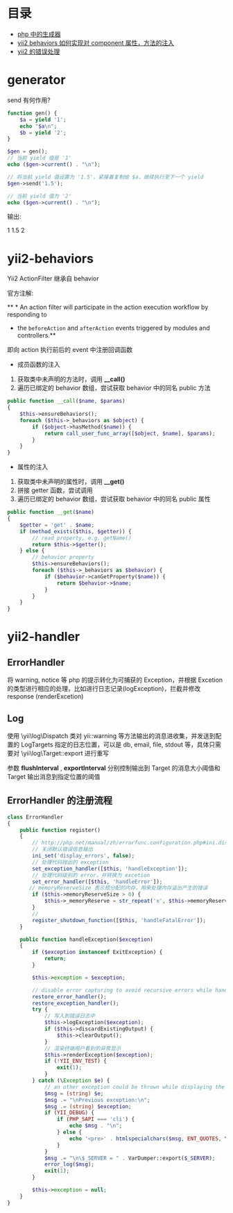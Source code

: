 目录
=================

+ [php 中的生成器](#generator)
+ [yii2 behaviors 如何实现对 component 属性，方法的注入](#yii2-behaviors)
+ [yii2 的错误处理](#yii2-handler)

# generator

send 有何作用?

```php
function gen() {
    $a = yield '1';
    echo "$a\n";
    $b = yield '2';
}

$gen = gen();
// 当前 yield 值是 '1'
echo ($gen->current() . "\n");

// 将当前 yield 值设置为 '1.5'，紧接着复制给 $a，继续执行至下一个 yield
$gen->send('1.5');

// 当前 yield 值为 '2'
echo ($gen->current() . "\n");
```

输出:

1
1.5
2

# yii2-behaviors

Yii2 ActionFilter 继承自 behavior

官方注解: 

** * An action filter will participate in the action execution workflow by responding to
 * the `beforeAction` and `afterAction` events triggered by modules and controllers.**

即向 action 执行前后的 event 中注册回调函数

- 成员函数的注入

1. 获取类中未声明的方法时，调用 **__call()**
2. 遍历已绑定的 behavior 数组，尝试获取 behavior 中的同名 public 方法

```php
public function __call($name, $params)
{
    $this->ensureBehaviors();
    foreach ($this->_behaviors as $object) {
        if ($object->hasMethod($name)) {
            return call_user_func_array([$object, $name], $params);
        }
    }
}
```

- 属性的注入

1. 获取类中未声明的属性时，调用 **__get()**
2. 拼接 getter 函数，尝试调用
3. 遍历已绑定的 behavior 数组，尝试获取 behavior 中的同名 public 属性

```php
public function __get($name)
{
    $getter = 'get' . $name;
    if (method_exists($this, $getter)) {
        // read property, e.g. getName()
        return $this->$getter();
    } else {
        // behavior property
        $this->ensureBehaviors();
        foreach ($this->_behaviors as $behavior) {
            if ($behavior->canGetProperty($name)) {
                return $behavior->$name;
            }
        }
    }
}
```

# yii2-handler

## ErrorHandler
将 warning, notice 等 php 的提示转化为可捕获的 Exception，并根据 Excetion 的类型进行相应的处理，比如进行日志记录(logException)，拦截并修改 response (renderExcetion)

## Log
 使用 \yii\log\Dispatch 类对 yii::warning 等方法输出的消息进收集，并发送到配置的 LogTargets 指定的日志位置，可以是 db, email, file, stdout 等，具体只需要对 \yii\log\Target::export 进行重写

参数 **flushInterval** , **exportInterval** 分别控制输出到 Target 的消息大小阈值和 Target 输出消息到指定位置的阈值

## ErrorHandler 的注册流程

```php
class ErrorHandler
{
    public function register()
    {
        // http://php.net/manual/zh/errorfunc.configuration.php#ini.display-errors
        // 关闭默认错误信息输出
        ini_set('display_errors', false);
        // 处理代码抛出的 exception
        set_exception_handler([$this, 'handleException']);
        // 处理代码级别的 error，并转换为 excetion
        set_error_handler([$this, 'handleError']);
       // memoryReserveSize 表示预分配的内存，用来处理内存溢出产生的错误
        if ($this->memoryReserveSize > 0) {
            $this->_memoryReserve = str_repeat('x', $this->memoryReserveSize);
        }
        //
        register_shutdown_function([$this, 'handleFatalError']);
    }

    public function handleException($exception)
    {
        if ($exception instanceof ExitException) {
            return;
        }

        $this->exception = $exception;

        // disable error capturing to avoid recursive errors while handling exceptions
        restore_error_handler();
        restore_exception_handler();
        try {
            // 写入到错误日志中
            $this->logException($exception);
            if ($this->discardExistingOutput) {
                $this->clearOutput();
            }
            // 渲染终端用户看到的异常显示
            $this->renderException($exception);
            if (!YII_ENV_TEST) {
                exit(1);
            }
        } catch (\Exception $e) {
            // an other exception could be thrown while displaying the exception
            $msg = (string) $e;
            $msg .= "\nPrevious exception:\n";
            $msg .= (string) $exception;
            if (YII_DEBUG) {
                if (PHP_SAPI === 'cli') {
                    echo $msg . "\n";
                } else {
                    echo '<pre>' . htmlspecialchars($msg, ENT_QUOTES, Yii::$app->charset) . '</pre>';
                }
            }
            $msg .= "\n\$_SERVER = " . VarDumper::export($_SERVER);
            error_log($msg);
            exit(1);
        }

        $this->exception = null;
    }
}
```